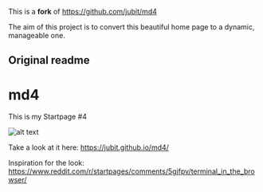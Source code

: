 This is a **fork** of https://github.com/jubit/md4

The aim of this project is to convert this beautiful home page to a dynamic, manageable one.

## Original readme

# md4

This is my Startpage #4

![alt text](https://raw.githubusercontent.com/jubit/md4/master/.github/md4.png)

Take a look at it here: https://jubit.github.io/md4/

Inspiration  for the look: https://www.reddit.com/r/startpages/comments/5gjfpv/terminal_in_the_browser/
